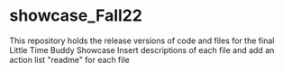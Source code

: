 # showcase_Fall22

This repository holds the release versions of code and files for the final Little Time Buddy Showcase
Insert descriptions of each file and add an action list "readme" for each file
